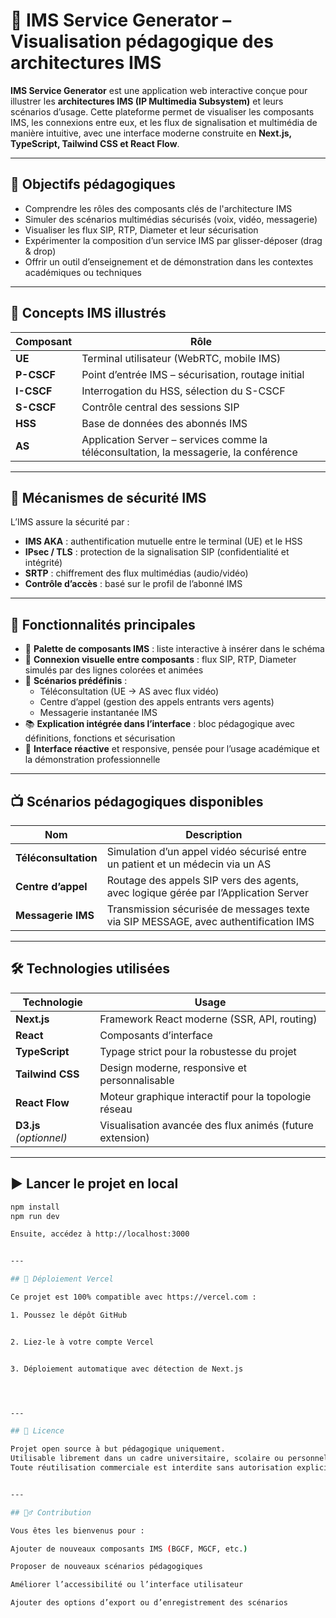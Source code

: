 # 📡 IMS Service Generator – Visualisation pédagogique des architectures IMS

**IMS Service Generator** est une application web interactive conçue pour illustrer les **architectures IMS (IP Multimedia Subsystem)** et leurs scénarios d’usage. Cette plateforme permet de visualiser les composants IMS, les connexions entre eux, et les flux de signalisation et multimédia de manière intuitive, avec une interface moderne construite en **Next.js, TypeScript, Tailwind CSS et React Flow**.

---

## 🎯 Objectifs pédagogiques

- Comprendre les rôles des composants clés de l'architecture IMS
- Simuler des scénarios multimédias sécurisés (voix, vidéo, messagerie)
- Visualiser les flux SIP, RTP, Diameter et leur sécurisation
- Expérimenter la composition d’un service IMS par glisser-déposer (drag & drop)
- Offrir un outil d’enseignement et de démonstration dans les contextes académiques ou techniques

---

## 🧠 Concepts IMS illustrés

| Composant      | Rôle |
|----------------|------|
| **UE**         | Terminal utilisateur (WebRTC, mobile IMS) |
| **P-CSCF**     | Point d’entrée IMS – sécurisation, routage initial |
| **I-CSCF**     | Interrogation du HSS, sélection du S-CSCF |
| **S-CSCF**     | Contrôle central des sessions SIP |
| **HSS**        | Base de données des abonnés IMS |
| **AS**         | Application Server – services comme la téléconsultation, la messagerie, la conférence |

---

## 🔐 Mécanismes de sécurité IMS

L’IMS assure la sécurité par :

- **IMS AKA** : authentification mutuelle entre le terminal (UE) et le HSS
- **IPsec / TLS** : protection de la signalisation SIP (confidentialité et intégrité)
- **SRTP** : chiffrement des flux multimédias (audio/vidéo)
- **Contrôle d’accès** : basé sur le profil de l’abonné IMS

---

## 🧪 Fonctionnalités principales

- 🧱 **Palette de composants IMS** : liste interactive à insérer dans le schéma
- 🔌 **Connexion visuelle entre composants** : flux SIP, RTP, Diameter simulés par des lignes colorées et animées
- 🎯 **Scénarios prédéfinis** :
  - Téléconsultation (UE → AS avec flux vidéo)
  - Centre d’appel (gestion des appels entrants vers agents)
  - Messagerie instantanée IMS
- 📚 **Explication intégrée dans l’interface** : bloc pédagogique avec définitions, fonctions et sécurisation
- 🧭 **Interface réactive** et responsive, pensée pour l’usage académique et la démonstration professionnelle

---

## 📺 Scénarios pédagogiques disponibles

| Nom               | Description |
|------------------|-------------|
| **Téléconsultation** | Simulation d’un appel vidéo sécurisé entre un patient et un médecin via un AS |
| **Centre d’appel**   | Routage des appels SIP vers des agents, avec logique gérée par l’Application Server |
| **Messagerie IMS**   | Transmission sécurisée de messages texte via SIP MESSAGE, avec authentification IMS |

---

## 🛠️ Technologies utilisées

| Technologie     | Usage |
|------------------|-------|
| **Next.js**      | Framework React moderne (SSR, API, routing) |
| **React**        | Composants d’interface |
| **TypeScript**   | Typage strict pour la robustesse du projet |
| **Tailwind CSS** | Design moderne, responsive et personnalisable |
| **React Flow**   | Moteur graphique interactif pour la topologie réseau |
| **D3.js** *(optionnel)* | Visualisation avancée des flux animés (future extension)

---

## ▶️ Lancer le projet en local

```bash
npm install
npm run dev

Ensuite, accédez à http://localhost:3000


---

## 🚀 Déploiement Vercel

Ce projet est 100% compatible avec https://vercel.com :

1. Poussez le dépôt GitHub


2. Liez-le à votre compte Vercel


3. Déploiement automatique avec détection de Next.js




---

## 📘 Licence

Projet open source à but pédagogique uniquement.
Utilisable librement dans un cadre universitaire, scolaire ou personnel.
Toute réutilisation commerciale est interdite sans autorisation explicite.


---

## 🙋‍♂️ Contribution

Vous êtes les bienvenus pour :

Ajouter de nouveaux composants IMS (BGCF, MGCF, etc.)

Proposer de nouveaux scénarios pédagogiques

Améliorer l’accessibilité ou l’interface utilisateur

Ajouter des options d’export ou d’enregistrement des scénarios